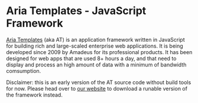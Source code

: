 # Aria Templates - JavaScript Framework

[Aria Templates](http://ariatemplates.com/) (aka AT) is an application framework written in JavaScript for building rich and large-scaled enterprise web applications. It is being developed since 2009 by Amadeus for its professional products. It has been designed for web apps that are used 8+ hours a day, and that need to display and process an high amount of data with a minimum of bandwidth comsumption.

Disclaimer: this is an early version of the AT source code without build tools for now. Please head over to [our website](http://ariatemplates.com/download) to download a runable version of the framework instead.